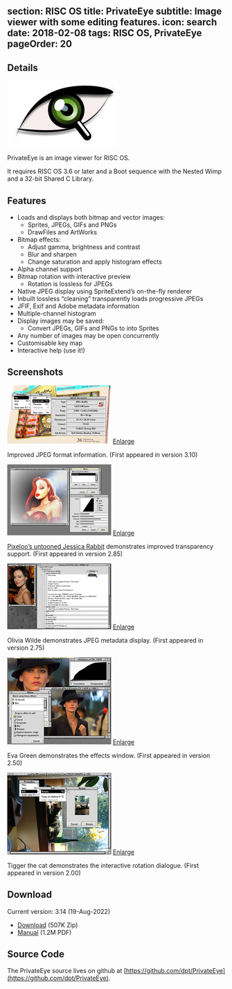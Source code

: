 section: RISC OS
title: PrivateEye
subtitle: Image viewer with some editing features.
icon: search
date: 2018-02-08
tags: RISC OS, PrivateEye
pageOrder: 20
----

## Details

<div class="icon">
    <img src="img/privateeye.png">
</div>

PrivateEye is an image viewer for RISC OS.

It requires RISC OS 3.6 or later and a Boot sequence with the Nested Wimp and a 32-bit Shared C Library.

## Features

* Loads and displays both bitmap and vector images:
  * Sprites, JPEGs, GIFs and PNGs
  * DrawFiles and ArtWorks
* Bitmap effects:
  * Adjust gamma, brightness and contrast
  * Blur and sharpen
  * Change saturation and apply histogram effects
* Alpha channel support
* Bitmap rotation with interactive preview
  * Rotation is lossless for JPEGs
* Native JPEG display using SpriteExtend’s on-the-fly renderer
* Inbuilt lossless “cleaning” transparently loads progressive JPEGs
* JFIF, Exif and Adobe metadata information
* Multiple-channel histogram
* Display images may be saved:
  * Convert JPEGs, GIFs and PNGs to into Sprites
* Any number of images may be open concurrently
* Customisable key map
* Interactive help (use it!)
  
## Screenshots

![Screenshot](../software/thumbs/eyesnap5.png)
[Enlarge](../software/eyesnap5.png)

Improved JPEG format information. (First appeared in version 3.10)

![Screenshot](../software/thumbs/eyesnap4.png)
[Enlarge](../software/eyesnap4.png)

[Pixeloo’s untooned Jessica Rabbit](http://pixeloo.blogspot.com/2008/04/jessica-rabbit-untooned.html) demonstrates improved transparency support. (First appeared in version 2.85)

![Screenshot](../software/thumbs/eyesnap3.png)
[Enlarge](../software/eyesnap3.png)

Olivia Wilde demonstrates JPEG metadata display. (First appeared in version 2.75)

![Screenshot](../software/thumbs/eyesnap2.png)
[Enlarge](../software/eyesnap2.png)

Eva Green demonstrates the effects window. (First appeared in version 2.50)

![Screenshot](../software/thumbs/eyesnap1.png)
[Enlarge](../software/eyesnap1.png)

Tigger the cat demonstrates the interactive rotation dialogue. (First appeared in version 2.00)

## Download

Current version: 3.14 (19-Aug-2022)

* [Download](../software/privateeye314-4.zip) (507K Zip)
* [Manual](../software/privateeye310manual.pdf) (1.2M PDF)

## Source Code

The PrivateEye source lives on github at [https://github.com/dpt/PrivateEye](https://github.com/dpt/PrivateEye).

